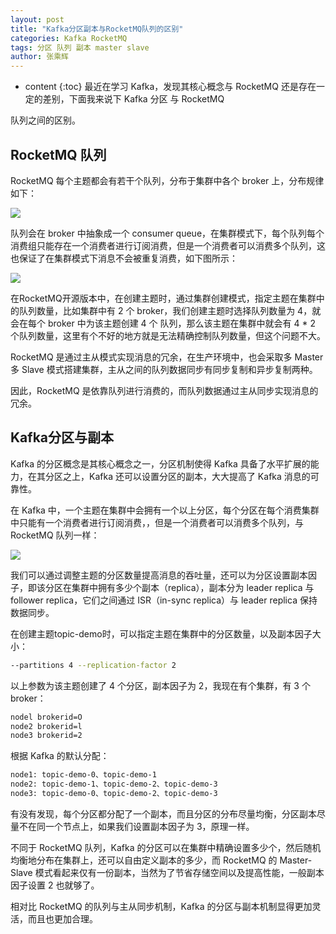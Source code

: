 ```yaml
---
layout: post
title: "Kafka分区副本与RocketMQ队列的区别"
categories: Kafka RocketMQ
tags: 分区 队列 副本 master slave
author: 张乘辉
---
```


* content
{:toc}
最近在学习 Kafka，发现其核心概念与 RocketMQ 还是存在一定的差别，下面我来说下 Kafka 分区 与 RocketMQ

队列之间的区别。









## RocketMQ 队列

RocketMQ 每个主题都会有若干个队列，分布于集群中各个 broker 上，分布规律如下：

 ![](https://gitee.com/objcoding/md-picture/raw/master/img/rocketmq_4.png)

队列会在 broker 中抽象成一个 consumer queue，在集群模式下，每个队列每个消费组只能存在一个消费者进行订阅消费，但是一个消费者可以消费多个队列，这也保证了在集群模式下消息不会被重复消费，如下图所示：

 ![](https://gitee.com/objcoding/md-picture/raw/master/img/rocketmq_12.png)

在RocketMQ开源版本中，在创建主题时，通过集群创建模式，指定主题在集群中的队列数量，比如集群中有 2 个 broker，我们创建主题时选择队列数量为 4，就会在每个 broker 中为该主题创建 4 个 队列，那么该主题在集群中就会有 4 * 2 个队列数量，这里有个不好的地方就是无法精确控制队列数量，但这个问题不大。

RocketMQ 是通过主从模式实现消息的冗余，在生产环境中，也会采取多 Master 多 Slave 模式搭建集群，主从之间的队列数据同步有同步复制和异步复制两种。

因此，RocketMQ 是依靠队列进行消费的，而队列数据通过主从同步实现消息的冗余。



## Kafka分区与副本

Kafka 的分区概念是其核心概念之一，分区机制使得 Kafka 具备了水平扩展的能力，在其分区之上，Kafka 还可以设置分区的副本，大大提高了 Kafka 消息的可靠性。

在 Kafka 中，一个主题在集群中会拥有一个以上分区，每个分区在每个消费集群中只能有一个消费者进行订阅消费，，但是一个消费者可以消费多个队列，与 RocketMQ 队列一样：

 ![](https://gitee.com/objcoding/md-picture/raw/master/img/kafka_1.png)

我们可以通过调整主题的分区数量提高消息的吞吐量，还可以为分区设置副本因子，即该分区在集群中拥有多少个副本（replica），副本分为 leader replica 与 follower replica，它们之间通过 ISR（in-sync replica）与 leader replica 保持数据同步。

在创建主题topic-demo时，可以指定主题在集群中的分区数量，以及副本因子大小：

```bash
--partitions 4 --replication-factor 2
```

以上参数为该主题创建了 4 个分区，副本因子为 2，我现在有个集群，有 3 个 broker：

```bash
nodel brokerid=O 
node2 brokerid=l 
node3 brokerid=2
```

根据 Kafka 的默认分配：

```bash
node1: topic-demo-0、topic-demo-1
node2: topic-demo-1、topic-demo-2、topic-demo-3
node3: topic-demo-0、topic-demo-2、topic-demo-3
```

有没有发现，每个分区都分配了一个副本，而且分区的分布尽量均衡，分区副本尽量不在同一个节点上，如果我们设置副本因子为 3，原理一样。

不同于 RocketMQ 队列，Kafka 的分区可以在集群中精确设置多少个，然后随机均衡地分布在集群上，还可以自由定义副本的多少，而 RocketMQ 的 Master-Slave 模式看起来仅有一份副本，当然为了节省存储空间以及提高性能，一般副本因子设置 2 也就够了。

相对比 RocketMQ 的队列与主从同步机制，Kafka 的分区与副本机制显得更加灵活，而且也更加合理。







